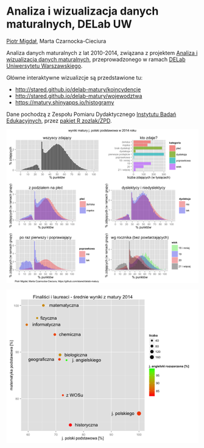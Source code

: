 # Analiza i wizualizacja danych maturalnych, DELab UW

[Piotr Migdał](http://migdal.wikidot.com/), Marta Czarnocka-Cieciura

Analiza danych maturalnych z lat 2010-2014, związana z projektem [Analiza i wizualizacja danych maturalnych](http://www.delab.uw.edu.pl/strefa-badania/program-spoleczny-jsf/matura), przeprowadzonego w ramach [DELab Uniwersytetu Warszawskiego](http://www.delab.uw.edu.pl/). 

Główne interaktywne wizualizcje są przedstawione tu:

* http://stared.github.io/delab-matury/koincydencje
* http://stared.github.io/delab-matury/wojewodztwa
* https://matury.shinyapps.io/histogramy

Dane pochodzą z Zespołu Pomiaru Dydaktycznego [Instytutu Badań Edukacyjnych](http://www.ibe.edu.pl), przez [pakiet R zozlak/ZPD](https://github.com/zozlak/ZPD). 

![matura - j. polski podstawowa - histogram](owoce/histogramy/j._polski_podstawowa_2014.png)

![finaliści i laureaci](owoce/finalisci_laureaci.png)
